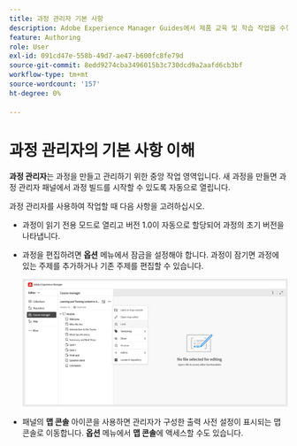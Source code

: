 ```yaml
---
title: 과정 관리자 기본 사항
description: Adobe Experience Manager Guides에서 제품 교육 및 학습 작업을 수행할 때 Course Manager의 기본 사항을 이해합니다.
feature: Authoring
role: User
exl-id: 091cd47e-558b-49d7-ae47-b600fc8fe79d
source-git-commit: 8edd9274cba3496015b3c730dcd9a2aafd6cb3bf
workflow-type: tm+mt
source-wordcount: '157'
ht-degree: 0%

---
```


# 과정 관리자의 기본 사항 이해

**과정 관리자**&#x200B;는 과정을 만들고 관리하기 위한 중앙 작업 영역입니다. 새 과정을 만들면 과정 관리자 패널에서 과정 빌드를 시작할 수 있도록 자동으로 열립니다.

과정 관리자를 사용하여 작업할 때 다음 사항을 고려하십시오.

- 과정이 읽기 전용 모드로 열리고 버전 1.0이 자동으로 할당되어 과정의 초기 버전을 나타냅니다.
- 과정을 편집하려면 **옵션** 메뉴에서 잠금을 설정해야 합니다. 과정이 잠기면 과정에 있는 주제를 추가하거나 기존 주제를 편집할 수 있습니다.

  ![](assets/course-manager-lock-course.png)
- 패널의 **맵 콘솔** 아이콘을 사용하면 관리자가 구성한 출력 사전 설정이 표시되는 맵 콘솔로 이동합니다. **옵션** 메뉴에서 **맵 콘솔**&#x200B;에 액세스할 수도 있습니다.
